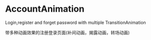 # AccountAnimation
Login,register and forget password with multiple TransitionAnimation

带多种动画效果的注册登录页面(补间动画，揭露动画，转场动画)
